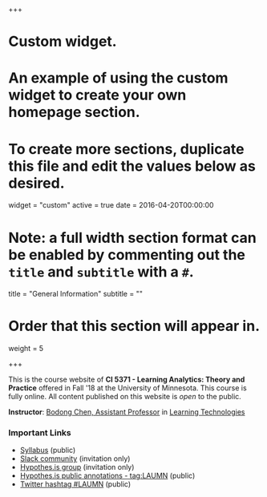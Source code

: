 +++
# Custom widget.
# An example of using the custom widget to create your own homepage section.
# To create more sections, duplicate this file and edit the values below as desired.
widget = "custom"
active = true
date = 2016-04-20T00:00:00

# Note: a full width section format can be enabled by commenting out the `title` and `subtitle` with a `#`.
title = "General Information"
subtitle = ""

# Order that this section will appear in.
weight = 5

+++

This is the course website of **CI 5371 - Learning Analytics: Theory and Practice** offered in Fall '18 at the University of Minnesota. This course is fully online. All content published on this website is *open* to the public. 

**Instructor**: [Bodong Chen, Assistant Professor](http://meefen.github.io/) in [Learning Technologies](http://www.cehd.umn.edu/ci/academics/LearningTechnologies/)

### Important Links

- [Syllabus](http://bit.ly/lamn-syl) (public)
- [Slack community](https://la-mn.slack.com/) (invitation only)
- [Hypothes.is group](https://hypothes.is/groups/NzWxr3DX/laumn) (invitation only)
- [Hypothes.is public annotations - tag:LAUMN](https://hypothes.is/search?q=tag%3ALAUMN) (public)
- [Twitter hashtag #LAUMN](https://twitter.com/search?q=%23LAUMN&src=typd) (public)
